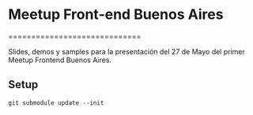 # Meetup Front-end Buenos Aires
=============================

Slides, demos y samples para la presentación del 27 de Mayo del primer Meetup Frontend Buenos Aires.

## Setup

    git submodule update --init